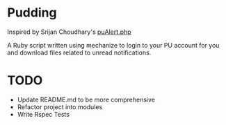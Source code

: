 Pudding
=======

Inspired by Srijan Choudhary's [puAlert.php](https://github.com/srijan/puAlert)

A Ruby script written using mechanize to login to your PU account for you and download files related to unread notifications.

TODO
====
* Update README.md to be more comprehensive
* Refactor project into modules
* Write Rspec Tests
